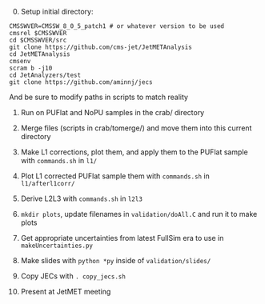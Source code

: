 0) Setup initial directory:
```
CMSSWVER=CMSSW_8_0_5_patch1 # or whatever version to be used
cmsrel $CMSSWVER
cd $CMSSWVER/src
git clone https://github.com/cms-jet/JetMETAnalysis
cd JetMETAnalysis
cmsenv
scram b -j10
cd JetAnalyzers/test
git clone https://github.com/aminnj/jecs
```
And be sure to modify paths in scripts to match reality

1) Run on PUFlat and NoPU samples in the crab/ directory 

2) Merge files (scripts in crab/tomerge/) and move them into this current directory

3) Make L1 corrections, plot them, and apply them to the PUFlat sample with `commands.sh` in `l1/`

4) Plot L1 corrected PUFlat sample them with `commands.sh` in `l1/afterl1corr/`

5) Derive L2L3 with `commands.sh` in `l2l3`

6) `mkdir plots`, update filenames in `validation/doAll.C` and run it to make plots

7) Get appropriate uncertainties from latest FullSim era to use in `makeUncertainties.py`

8) Make slides with `python *py` inside of `validation/slides/`

9) Copy JECs with `. copy_jecs.sh`

10) Present at JetMET meeting
